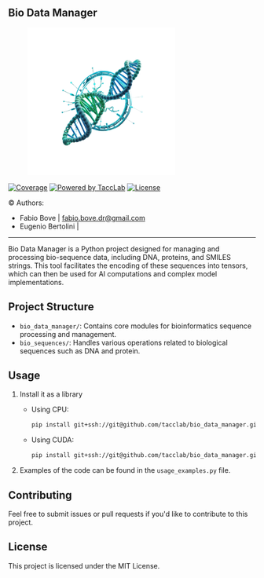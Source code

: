 
## Bio Data Manager
<figure>
  <img src="icon.png" alt="description" style="width:300px; height:auto;">

</figure>

[![Coverage](https://codecov.io/github/tacclab/bio_dataset_manager/coverage.svg?branch=main)](https://codecov.io/gh/tacclab/bio_dataset_manager) 
[![Powered by TaccLab](https://img.shields.io/badge/powered%20by-TaccLab-orange.svg?style=flat&colorA=E1523D&colorB=007D8A)](https://numfocus.org) 
[![License](https://img.shields.io/github/license/tacclab/bio_dataset_manager.svg)](https://github.com/tacclab/bio_dataset_manager/blob/main/LICENSE)

© Authors:<br>
   - Fabio Bove | fabio.bove.dr@gmail.com<br> 
   - Eugenio Bertolini |  <br> 
<hr>
Bio Data Manager is a Python project designed for managing and processing bio-sequence data, including DNA, proteins, and SMILES strings. This tool facilitates the encoding of these sequences into tensors, which can then be used for AI computations and complex model implementations.

## Project Structure
- `bio_data_manager/`: Contains core modules for bioinformatics sequence processing and management.
- `bio_sequences/`: Handles various operations related to biological sequences such as DNA and protein.


## Usage
1. Install it as a library
   - Using CPU:
      ```bash
      pip install git+ssh://git@github.com/tacclab/bio_data_manager.git@0.0.1
      ```
   - Using CUDA:
      ```bash
      pip install git+ssh://git@github.com/tacclab/bio_data_manager.git@0.0.1[cuda] -f https://download.pytorch.org/whl/torch_stable.html
      ```

2. Examples of the code can be found in the `usage_examples.py` file.

## Contributing
Feel free to submit issues or pull requests if you'd like to contribute to this project.

## License
This project is licensed under the MIT License.
